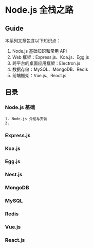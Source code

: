# Node.js 全栈之路

## Guide

本系列文章包含以下知识点：

1. Node.js 基础知识和常用 API
2. Web 框架：Express.js、Koa.js、Egg.js
3. 跨平台的桌面应用框架：Electron.js
4. 数据存储：MySQL、MongoDB、Redis
5. 前端框架：Vue.js、React.js

## 目录

### Node.js 基础

    1. Node.js 介绍与安装
    2.

### Express.js

### Koa.js

### Egg.js

### Nest.js

### MongoDB

### MySQL

### Redis

### Vue.js

### React.js
